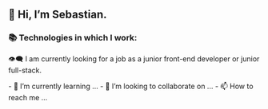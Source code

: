 <h2>👋 Hi, I’m Sebastian.</h2>
<h3> 📚 Technologies in which I work: </h3>

<p>👁‍🗨 I am currently looking for a job as a junior front-end developer or junior full-stack.</p>
- 🌱 I’m currently learning ...
- 💞️ I’m looking to collaborate on ...
- 📫 How to reach me ...

<!---
sebmiet/sebmiet is a ✨ special ✨ repository because its `README.md` (this file) appears on your GitHub profile.
You can click the Preview link to take a look at your changes.
--->
